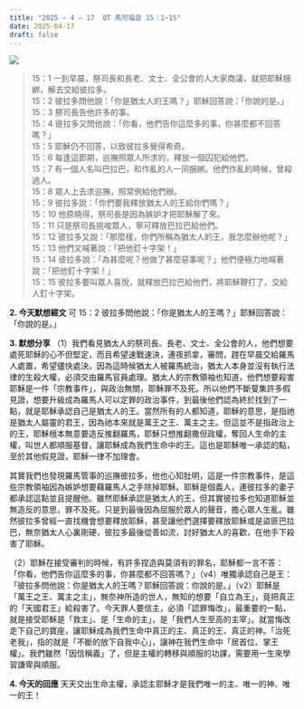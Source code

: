 ```yaml
---
title: "2025 – 4 – 17  QT 馬可福音 15：1~15"
date: 2025-04-17
draft: false
---
```


![](/images/qt.jpg)

> 15：1 一到早晨，祭司長和長老、文士、全公會的人大家商議，就把耶穌捆綁，解去交給彼拉多。  
> 15：2 彼拉多問他說：「你是猶太人的王嗎？」耶穌回答說：「你說的是。」  
> 15：3 祭司長告他許多的事。  
> 15：4 彼拉多又問他說：「你看，他們告你這麼多的事，你甚麼都不回答嗎？」  
> 15：5 耶穌仍不回答，以致彼拉多覺得希奇。  
> 15：6 每逢這節期，巡撫照眾人所求的，釋放一個囚犯給他們。  
> 15：7 有一個人名叫巴拉巴，和作亂的人一同捆綁。他們作亂的時候，曾殺過人。  
> 15：8 眾人上去求巡撫，照常例給他們辦。  
> 15：9 彼拉多說：「你們要我釋放猶太人的王給你們嗎？」  
> 15：10 他原曉得，祭司長是因為嫉妒才把耶穌解了來。  
> 15：11 只是祭司長挑唆眾人，寧可釋放巴拉巴給他們。  
> 15：12 彼拉多又說：「那麼樣，你們所稱為猶太人的王，我怎麼辦他呢？」  
> 15：13 他們又喊著說：「把他釘十字架！」  
> 15：14 彼拉多說：「為甚麼呢？他做了甚麼惡事呢？」他們便極力地喊著說：「把他釘十字架！」  
> 15：15 彼拉多要叫眾人喜悅，就釋放巴拉巴給他們，將耶穌鞭打了，交給人釘十字架。  

**2. 今天默想經文**
可 15：2 彼拉多問他說：「你是猶太人的王嗎？」耶穌回答說：「你說的是。」

**3. 默想分享**
（1）我們看見猶太人的祭司長、長老、文士、全公會的人，他們想要處死耶穌的心不但堅定，而且希望速戰速決，連夜抓拿，審問，趕在早晨交給羅馬人處置，希望儘快處決。因為這時候猶太人被羅馬統治，猶太人本身並沒有執行法律的生殺大權，必須交由羅馬官員處理。猶太人的宗教領袖也知道，他們想要殺害耶穌是一件「宗教事件」，與政治無關，耶穌罪不及死。所以他們不斷蓃集許多假見證，想要升級成為羅馬人可以定罪的政治事件，到最後他們認為終於找到了一點，就是耶穌承認自己是猶太人的王。當然所有的人都知道，耶穌的意思，是指祂是猶太人屬靈的君王，因為祂本來就是萬王之王、萬主之主。但這並不是指政治上的王，耶穌根本無意要造反推翻羅馬，耶穌只想推翻撒但政權，奪回人生命的主權，叫世人都順服基督，讓耶穌成為我們生命中的王。這也是耶穌唯一承認的點，至於其他假見證，耶穌一律不加理會。

其實我們也發現羅馬管事的巡撫彼拉多，他也心知肚明，這是一件宗教事件，是這些宗教領袖因為嫉妒想要藉羅馬人之手除掉耶穌。耶穌是個義人，連彼拉多的妻子都承認這點並且提醒他。雖然耶穌承認是猶太人的王，但其實彼拉多也知道耶穌並無造反的意思，罪不及死。只是到最後因為屈服於眾人的聲音，擔心眾人生亂。雖然彼拉多曾經一直找機會想要釋放耶穌，甚至讓他們選擇要釋放耶穌或是盜匪巴拉巴，無奈猶太人心裏剛硬，彼拉多最後從善如流，討好猶太人的喜歡，在他手下殺害了耶穌。

（2）耶穌在接受審判的時候，有許多捏造與莫須有的罪名，耶穌都一言不答：「你看，他們告你這麼多的事，你甚麼都不回答嗎？」（v4）唯獨承認自己是王：「彼拉多問他說：你是猶太人的王嗎？耶穌回答說：你說的是。」（v2）耶穌是「萬王之王、萬主之主」，無奈神所造的世人，無知的想要「自立為王」，竟把真正的「天國君王」給殺害了。今天罪人要信主，必須「認罪悔改」，最重要的一點，就是接受耶穌是「救主」、是「生命的主」，是「我們人生至高的主宰」。就當悔改走下自己的寶座，讓耶穌成為我們生命中真正的主、真正的王、真正的神。「治死老我」，指的就是「不斷的放下自我中心」，讓神在我們生命中「居首位、掌王權」。我們雖然「因信稱義」了，但是主權的轉移與順服的功課，需要用一生來學習謙卑與順服。

**4. 今天的回應**
天天交出生命主權，承認主耶穌才是我們唯一的主、唯一的神、唯一的王！